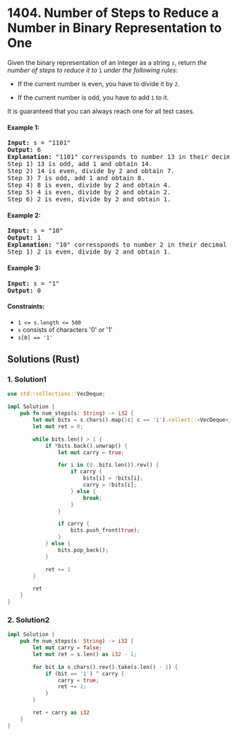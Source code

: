 # 1404. Number of Steps to Reduce a Number in Binary Representation to One
Given the binary representation of an integer as a string `s`, return *the number of steps to reduce it to* `1` *under the following rules*:

* If the current number is even, you have to divide it by `2`.

* If the current number is odd, you have to add `1` to it.

It is guaranteed that you can always reach one for all test cases.

#### Example 1:
<pre>
<strong>Input:</strong> s = "1101"
<strong>Output:</strong> 6
<strong>Explanation:</strong> "1101" corressponds to number 13 in their decimal representation.
Step 1) 13 is odd, add 1 and obtain 14.
Step 2) 14 is even, divide by 2 and obtain 7.
Step 3) 7 is odd, add 1 and obtain 8.
Step 4) 8 is even, divide by 2 and obtain 4.
Step 5) 4 is even, divide by 2 and obtain 2.
Step 6) 2 is even, divide by 2 and obtain 1.
</pre>

#### Example 2:
<pre>
<strong>Input:</strong> s = "10"
<strong>Output:</strong> 1
<strong>Explanation:</strong> "10" corressponds to number 2 in their decimal representation.
Step 1) 2 is even, divide by 2 and obtain 1.
</pre>

#### Example 3:
<pre>
<strong>Input:</strong> s = "1"
<strong>Output:</strong> 0
</pre>

#### Constraints:
* `1 <= s.length <= 500`
* `s` consists of characters '0' or '1'
* `s[0] == '1'`

## Solutions (Rust)

### 1. Solution1
```Rust
use std::collections::VecDeque;

impl Solution {
    pub fn num_steps(s: String) -> i32 {
        let mut bits = s.chars().map(|c| c == '1').collect::<VecDeque<_>>();
        let mut ret = 0;

        while bits.len() > 1 {
            if *bits.back().unwrap() {
                let mut carry = true;

                for i in (0..bits.len()).rev() {
                    if carry {
                        bits[i] = !bits[i];
                        carry = !bits[i];
                    } else {
                        break;
                    }
                }

                if carry {
                    bits.push_front(true);
                }
            } else {
                bits.pop_back();
            }

            ret += 1
        }

        ret
    }
}
```

### 2. Solution2
```Rust
impl Solution {
    pub fn num_steps(s: String) -> i32 {
        let mut carry = false;
        let mut ret = s.len() as i32 - 1;

        for bit in s.chars().rev().take(s.len() - 1) {
            if (bit == '1') ^ carry {
                carry = true;
                ret += 1;
            }
        }

        ret + carry as i32
    }
}
```
